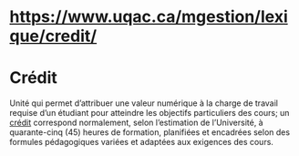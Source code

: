 # https://www.uqac.ca/mgestion/lexique/credit/

# Crédit
Unité qui permet d’attribuer une valeur numérique à la charge de travail requise d’un étudiant pour atteindre les objectifs particuliers des cours; un [crédit](https://www.uqac.ca/mgestion/lexique/credit/<https:/www.uqac.ca/mgestion/lexique/credit/>) correspond normalement, selon l’estimation de l’Université, à quarante-cinq (45) heures de formation, planifiées et encadrées selon des formules pédagogiques variées et adaptées aux exigences des cours.
